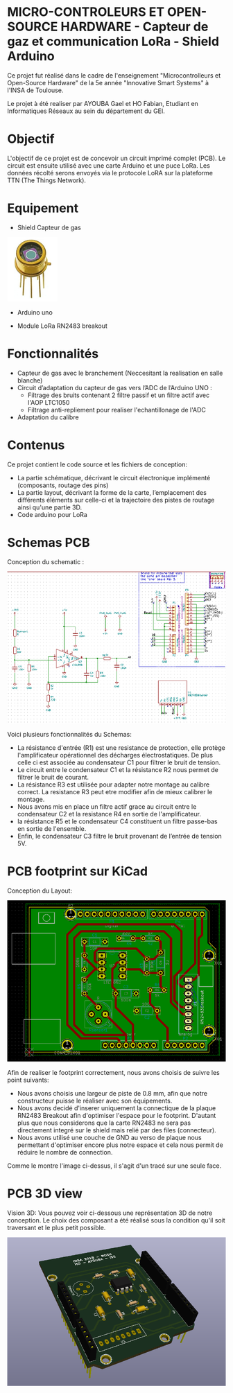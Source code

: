 # MICRO-CONTROLEURS ET OPEN-SOURCE HARDWARE - Capteur de gaz et communication LoRa - Shield Arduino
Ce projet fut réalisé dans le cadre de l'enseignement "Microcontrolleurs et Open-Source Hardware" de la 5e année "Innovative Smart Systems" à l'INSA de Toulouse. 

Le projet à été realiser par AYOUBA Gael et HO Fabian, Etudiant en Informatiques Réseaux au sein du département du GEI.

# Objectif
L'objectif de ce projet est de concevoir un circuit imprimé complet (PCB). 
Le circuit est ensuite utilisé avec une carte Arduino et  une puce LoRa. 
Les données récolté serons envoyés via le protocole LoRA sur la plateforme TTN (The Things Network).

# Equipement
- Shield Capteur de gas

![Our Schematic](./Pictures/CapteurGas.png)

- Arduino uno 	

- Module LoRa RN2483 breakout


# Fonctionnalités
- Capteur de gas avec le branchement (Neccesitant la realisation en salle blanche)
- Circuit d’adaptation du capteur de gas vers l’ADC de l’Arduino UNO :
  - Filtrage des bruits contenant 2 filtre passif et un filtre actif avec l'AOP LTC1050
  - Filtrage anti-repliement pour realiser l'echantillonage de l'ADC
- Adaptation du calibre
 
# Contenus
Ce projet contient le code source et les fichiers de conception:

- La partie schématique, décrivant le circuit électronique implémenté (composants, routage des pins)
- La partie layout, décrivant la forme de la carte, l’emplacement des différents éléments sur celle-ci et la trajectoire des pistes de routage ainsi qu'une partie 3D.
- Code arduino pour LoRa

# Schemas PCB
Conception du schematic :

![Our Schematic](./Pictures/schemaPCB.png)


Voici plusieurs fonctionnalités du Schemas:

- La résistance d'entrée (R1) est une resistance de protection, elle protège l'amplificateur opérationnel des décharges électrostatiques. De plus celle ci est associée au condensateur C1 pour filtrer le bruit de tension.
- Le circuit entre le condensateur C1 et la résistance R2 nous permet de filtrer le bruit de courant.
- La résistance R3 est utilisée pour adapter notre montage au calibre correct. La resistance R3 peut etre modifier afin de mieux calibrer le montage.
- Nous avons mis en place un filtre actif grace au circuit entre le condensateur C2 et la resistance R4 en sortie de l'amplificateur.
- la résistance R5 et le condensateur C4 constituent un filtre passe-bas en sortie de l'ensemble.
- Enfin, le condensateur C3 filtre le bruit provenant de l’entrée de tension 5V.


# PCB footprint sur KiCad
Conception du Layout:

![Our Schematic](./Pictures/pcb.png)

Afin de realiser le footprint correctement, nous avons choisis de suivre les point suivants:
- Nous avons choisis une largeur de piste de 0.8 mm, afin que notre constructeur puisse le réaliser avec son équipements.
- Nous avons decidé d'inserer uniquement la connectique de la plaque RN2483 Breakout afin d'optimiser l'espace pour le footprint. D'autant plus que nous considerons que la carte RN2483 ne sera pas directement integré sur le shield mais relié par des files (connecteur).
- Nous avons utilisé une couche de GND au verso de plaque nous permettant d'optimiser encore plus notre espace et cela nous permit de réduire le nombre de connection.

Comme le montre l'image ci-dessus, il s'agit d'un tracé sur une seule face. 
# PCB 3D view
Vision 3D:
Vous pouvez voir ci-dessous une représentation 3D de notre conception. 
Le choix des composant a été réalisé sous la condition qu'il soit traversant et le plus petit possible.

![Our Schematic](./Pictures/3D.png)
